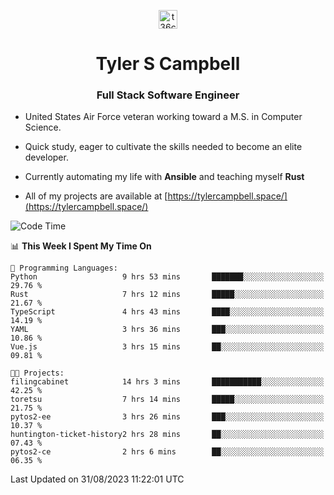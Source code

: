 <p align="center">
<a href="https://www.linkedin.com/in/t36campbell" target="blank"><img align="center" src="https://ik.imagekit.io/t36campbell/Portfolio/linkedin.png.original_m8bbGgPh6.png" alt="t36campbell" height="30" width="30" /></a>
</p>
<h1 align="center">Tyler S Campbell</h1>
<h3 align="center">Full Stack Software Engineer</h3>

* United States Air Force veteran working toward a M.S. in Computer Science.

* Quick study, eager to cultivate the skills needed to become an elite developer.

* Currently automating my life with **Ansible** and teaching myself **Rust**

* All of my projects are available at [https://tylercampbell.space/](https://tylercampbell.space/)

<!--START_SECTION:waka-->
![Code Time](http://img.shields.io/badge/Code%20Time-2%2C756%20hrs%2032%20mins-blue)

📊 **This Week I Spent My Time On** 

```text
💬 Programming Languages: 
Python                   9 hrs 53 mins       ███████░░░░░░░░░░░░░░░░░░   29.76 % 
Rust                     7 hrs 12 mins       █████░░░░░░░░░░░░░░░░░░░░   21.67 % 
TypeScript               4 hrs 43 mins       ████░░░░░░░░░░░░░░░░░░░░░   14.19 % 
YAML                     3 hrs 36 mins       ███░░░░░░░░░░░░░░░░░░░░░░   10.86 % 
Vue.js                   3 hrs 15 mins       ██░░░░░░░░░░░░░░░░░░░░░░░   09.81 % 

🐱‍💻 Projects: 
filingcabinet            14 hrs 3 mins       ███████████░░░░░░░░░░░░░░   42.25 % 
toretsu                  7 hrs 14 mins       █████░░░░░░░░░░░░░░░░░░░░   21.75 % 
pytos2-ee                3 hrs 26 mins       ███░░░░░░░░░░░░░░░░░░░░░░   10.37 % 
huntington-ticket-history2 hrs 28 mins       ██░░░░░░░░░░░░░░░░░░░░░░░   07.43 % 
pytos2-ce                2 hrs 6 mins        ██░░░░░░░░░░░░░░░░░░░░░░░   06.35 % 
```


 Last Updated on 31/08/2023 11:22:01 UTC
<!--END_SECTION:waka-->
